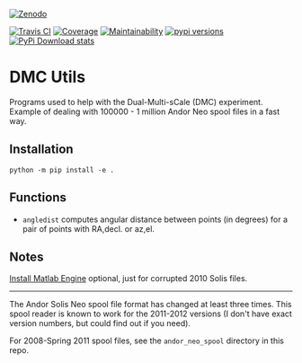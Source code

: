 [![Zenodo](https://zenodo.org/badge/DOI/10.5281/zenodo.241127.svg)](https://zenodo.org/record/241127)

[![Travis CI](https://travis-ci.org/scivision/dmcutils.svg?branch=master)](https://travis-ci.org/scivision/dmcutils)
[![Coverage](https://coveralls.io/repos/github/scivision/dmcutils/badge.svg?branch=master)](https://coveralls.io/github/scivision/dmcutils?branch=master)
[![Maintainability](https://api.codeclimate.com/v1/badges/4203c9d68d331350ce2f/maintainability)](https://codeclimate.com/github/scivision/dmcutils/maintainability)
[![pypi versions](https://img.shields.io/pypi/pyversions/dmcutils.svg)](https://pypi.python.org/pypi/dmcutils)
[![PyPi Download stats](http://pepy.tech/badge/dmcutils)](http://pepy.tech/project/dmcutils)


# DMC Utils


Programs used to help with the Dual-Multi-sCale (DMC) experiment.
Example of dealing with 100000 - 1 million Andor Neo spool files in a fast way.

## Installation

    python -m pip install -e .

## Functions

-   `angledist` computes angular distance between points (in degrees)
    for a pair of points with RA,decl. or az,el.


## Notes

[Install Matlab Engine](https://www.scivision.dev/matlab-engine-callable-from-python-how-to-install-and-setup/)
optional, just for corrupted 2010 Solis files.

---

The Andor Solis Neo spool file format has changed at least three times.
This spool reader is known to work for the 2011-2012 versions (I don't have exact version numbers, but could find out if you need).

For 2008-Spring 2011 spool files, see the `andor_neo_spool` directory in this repo.

